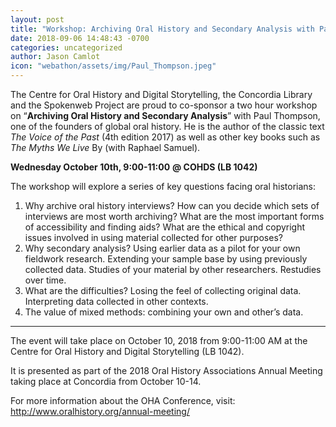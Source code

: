 ```yaml
---
layout: post
title: "Workshop: Archiving Oral History and Secondary Analysis with Paul Thompson"
date: 2018-09-06 14:48:43 -0700
categories: uncategorized
author: Jason Camlot
icon: "webathon/assets/img/Paul_Thompson.jpeg"
---
```


The Centre for Oral History and Digital Storytelling, the Concordia Library and the Spokenweb Project are proud to co-sponsor a two hour workshop on “**Archiving Oral History and Secondary Analysis**” with Paul Thompson, one of the founders of global oral history. He is the author of the classic text *The Voice of the Past* (4th edition 2017) as well as other key books such as *The Myths We Live* By (with Raphael Samuel).

**Wednesday October 10th, 9:00-11:00**
**@ COHDS (LB 1042)**

The workshop will explore a series of key questions facing oral historians:

1. Why archive oral history interviews? How can you decide which sets of interviews are most worth archiving? What are the most important forms of accessibility and finding aids? What are the ethical and copyright issues involved in using material collected for other purposes?
2. Why secondary analysis? Using earlier data as a pilot for your own fieldwork research. Extending your sample base by using previously collected data. Studies of your material by other researchers. Restudies over time.
3. What are the difficulties? Losing the feel of collecting original data. Interpreting data collected in other contexts.
4. The value of mixed methods: combining your own and other’s data.

---

The event will take place on October 10, 2018 from 9:00-11:00 AM at the Centre for Oral History and Digital Storytelling (LB 1042).

It is presented as part of the 2018 Oral History Associations Annual Meeting taking place at Concordia from October 10-14.

For more information about the OHA Conference, visit:
http://www.oralhistory.org/annual-meeting/

